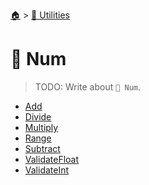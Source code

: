 <!--startTocHeader-->
[🏠](../../README.md) > [🔧 Utilities](../README.md)
# 🔢 Num
<!--endTocHeader-->

> TODO: Write about `🔢 Num`.

<!--startTocSubtopic-->
- [Add](add.md)
- [Divide](divide.md)
- [Multiply](multiply.md)
- [Range](range.md)
- [Subtract](subtract.md)
- [ValidateFloat](validateFloat.md)
- [ValidateInt](validateInt.md)
<!--endTocSubtopic-->
